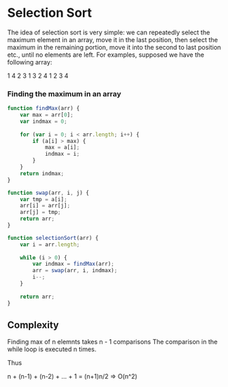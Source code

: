 Selection Sort
==============

The idea of selection sort is very simple: we can repeatedly select the maximum element in an
array, move it in the last position, then select the maximum in the remaining portion, move it into
the second to last position etc., until no elements are left. For examples, supposed we have the
following array:

1 4 2 3
1 3 2 4
1 2 3 4

### Finding the maximum in an array

```js
function findMax(arr) {
    var max = arr[0];
    var indmax = 0;
    
    for (var i = 0; i < arr.length; i++) {
        if (a[i] > max) {
            max = a[i];
            indmax = i;
        }
    }
    return indmax;
}
```

```js
function swap(arr, i, j) {
    var tmp = a[i];
    arr[i] = arr[j];
    arr[j] = tmp;
    return arr;
}
```

```js
function selectionSort(arr) {
    var i = arr.length;
    
    while (i > 0) {
        var indmax = findMax(arr);
        arr = swap(arr, i, indmax);
        i--;
    }
    
    return arr;
}
```

## Complexity
Finding max of n elemnts takes n - 1 comparisons
The comparison in the while loop is executed n times.

Thus

n + (n-1) + (n-2) + ... + 1 = (n+1)n/2 => O(n^2)
